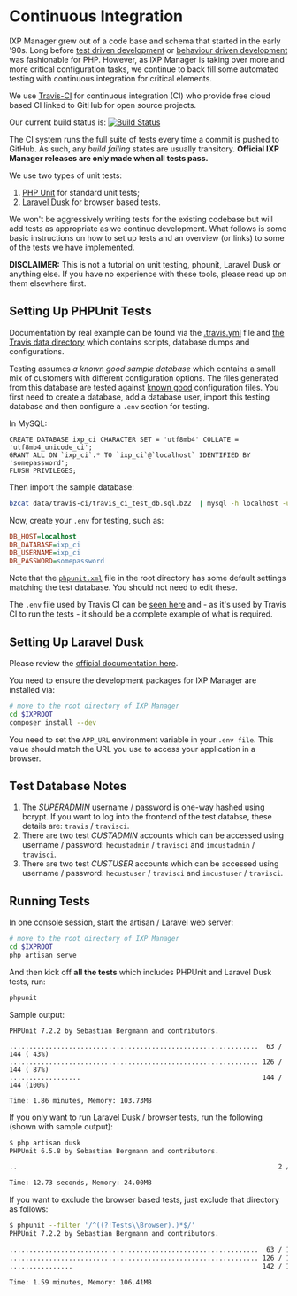 # Continuous Integration

IXP Manager grew out of a code base and schema that started in the early '90s. Long before [test driven development](http://phpunit.de/) or [behaviour driven development](http://behat.org/) was fashionable for PHP. However, as IXP Manager is taking over more and more critical configuration tasks, we continue to back fill some automated testing with continuous integration for critical elements.

We use [Travis-CI](https://travis-ci.org/inex/IXP-Manager) for continuous integration (CI) who provide free cloud based CI linked to GitHub for open source projects.

Our current build status is: [![Build Status](https://travis-ci.org/inex/IXP-Manager.png?branch=master)](https://travis-ci.org/inex/IXP-Manager)

The CI system runs the full suite of tests every time a commit is pushed to GitHub. As such, any *build failing* states are usually transitory. **Official IXP Manager releases are only made when all tests pass.**

We use two types of unit tests:

1. [PHP Unit](http://phpunit.de/) for standard unit tests;
2. [Laravel Dusk](https://laravel.com/docs/5.6/dusk) for browser based tests.

We won't be aggressively writing tests for the existing codebase but will add tests as appropriate as we continue development. What follows is some basic instructions on how to set up tests and an overview (or links) to some of the tests we have implemented.

**DISCLAIMER:** This is not a tutorial on unit testing, phpunit, Laravel Dusk or anything else. If you have no experience with these tools, please read up on them elsewhere first.


## Setting Up PHPUnit Tests

Documentation by real example can be found via the [.travis.yml](https://github.com/inex/IXP-Manager/blob/master/.travis.yml) file and [the Travis data directory](https://github.com/inex/IXP-Manager/tree/master/data/travis-ci) which contains scripts, database dumps and configurations.

Testing assumes *a known good sample database* which contains a small mix of customers with different configuration options. The files generated from this database are tested against [known good](https://github.com/inex/IXP-Manager/tree/master/data/travis-ci/known-good) configuration files. You first need to create a database, add a database user, import this testing database and then configure a `.env` section for testing.

In MySQL:

```mysql
CREATE DATABASE ixp_ci CHARACTER SET = 'utf8mb4' COLLATE = 'utf8mb4_unicode_ci';
GRANT ALL ON `ixp_ci`.* TO `ixp_ci`@`localhost` IDENTIFIED BY 'somepassword';
FLUSH PRIVILEGES;
```

Then import the sample database:

```sh
bzcat data/travis-ci/travis_ci_test_db.sql.bz2  | mysql -h localhost -u ixp_ci -psomepassword ixp_ci
```

Now, create your `.env` for testing, such as:

```ini
DB_HOST=localhost
DB_DATABASE=ixp_ci
DB_USERNAME=ixp_ci
DB_PASSWORD=somepassword
```

Note that the [`phpunit.xml`](https://github.com/inex/IXP-Manager/blob/master/phpunit.xml) file in the root directory has some default settings matching the test database. You should not need to edit these.

The `.env` file used by Travis CI can be [seen here](https://github.com/inex/IXP-Manager/blob/master/.env.travisci) and - as it's used by Travis CI to run the tests - it should be a complete example of what is required.

## Setting Up Laravel Dusk

Please review the [official documentation here](https://laravel.com/docs/5.6/dusk).

You need to ensure the development packages for IXP Manager are installed via:

```sh
# move to the root directory of IXP Manager
cd $IXPROOT
composer install --dev
```

You need to set the `APP_URL` environment variable in your `.env file`. This value should match the URL you use to access your application in a browser.

## Test Database Notes

1. The *SUPERADMIN* username / password is one-way hashed using bcrypt. If you want to log into the frontend of the test databse, these details are: `travis` / `travisci`.
2. There are two test *CUSTADMIN* accounts which can be accessed using username / password: `hecustadmin` / `travisci` and `imcustadmin` / `travisci`.
3. There are two test *CUSTUSER* accounts which can be accessed using username / password: `hecustuser` / `travisci` and `imcustuser` / `travisci`.

## Running Tests

In one console session, start the artisan / Laravel web server:

```sh
# move to the root directory of IXP Manager
cd $IXPROOT
php artisan serve
```

And then kick off **all the tests** which includes PHPUnit and Laravel Dusk tests, run:

```sh
phpunit
```

Sample output:

```
PHPUnit 7.2.2 by Sebastian Bergmann and contributors.

...............................................................  63 / 144 ( 43%)
............................................................... 126 / 144 ( 87%)
..................                                              144 / 144 (100%)

Time: 1.86 minutes, Memory: 103.73MB
```

If you only want to run Laravel Dusk / browser tests, run the following (shown with sample output):

```sh
$ php artisan dusk
PHPUnit 6.5.8 by Sebastian Bergmann and contributors.

..                                                                  2 / 2 (100%)

Time: 12.73 seconds, Memory: 24.00MB
```

If you want to exclude the browser based tests, just exclude that directory as follows:

```sh
$ phpunit --filter '/^((?!Tests\\Browser).)*$/'
PHPUnit 7.2.2 by Sebastian Bergmann and contributors.

...............................................................  63 / 142 ( 44%)
............................................................... 126 / 142 ( 88%)
................                                                142 / 142 (100%)

Time: 1.59 minutes, Memory: 106.41MB
```
